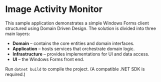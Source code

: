 # Image Activity Monitor

This sample application demonstrates a simple Windows Forms client structured using Domain Driven Design. The solution is divided into three main layers:

- **Domain** – contains the core entities and domain interfaces.
- **Application** – hosts services that orchestrate domain logic.
- **Infrastructure** – provides implementations for UI and data access.
- **UI** – the Windows Forms front end.

Run `dotnet build` to compile the project. (A compatible .NET SDK is required.)
